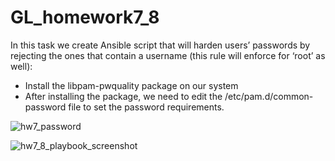 # GL_homework7_8

In this task we create Ansible script that will harden users’ passwords by rejecting the ones that contain a username (this rule will enforce  for ‘root’ as well):
- Install the libpam-pwquality package on our system
- After installing the package, we need to edit the /etc/pam.d/common-password file to set the password requirements.

![hw7_password](https://user-images.githubusercontent.com/105345932/212575152-3964a30d-2013-4f06-9481-d99f07cd14c1.png)

![hw7_8_playbook_screenshot](https://user-images.githubusercontent.com/105345932/212575162-5011a913-16ce-476c-9c7f-77da79960db7.png)
